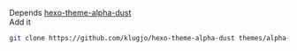Depends [hexo-theme-alpha-dust](https://github.com/klugjo/hexo-theme-alpha-dust)  
Add it
```bash
git clone https://github.com/klugjo/hexo-theme-alpha-dust themes/alpha-dust
```

